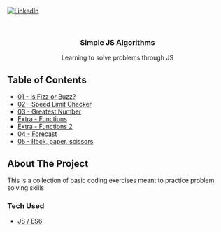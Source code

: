 [![LinkedIn][linkedin-shield]][linkedin-url]

<br />
<div align="center">
  <h3 align="center">Simple JS Algorithms</h3>
  <p align="center">
    Learning to solve problems through JS
  </p>
</div>

## Table of Contents

- [01 - Is Fizz or Buzz?](https://github.com/AlbaCasas/simple-algorithms/pull/2)
- [02 - Speed Limit Checker](https://github.com/AlbaCasas/simple-algorithms/pull/3)
- [03 - Greatest Number](https://github.com/AlbaCasas/simple-algorithms/pull/4)
- [Extra - Functions](https://github.com/AlbaCasas/simple-algorithms/pull/5)
- [Extra - Functions 2](https://github.com/AlbaCasas/simple-algorithms/pull/6)
- [04 - Forecast](https://github.com/AlbaCasas/simple-algorithms/pull/7)
- [05 - Rock, paper, scissors](https://github.com/AlbaCasas/simple-algorithms/pull/8)

## About The Project

This is a collection of basic coding exercises meant to practice problem solving skills

### Tech Used

- [JS / ES6](https://tc39.es/ecma262/)

[linkedin-shield]: https://img.shields.io/badge/-LinkedIn-black.svg?style=for-the-badge&logo=linkedin&colorB=555
[linkedin-url]: https://www.linkedin.com/in/alba-casas/
